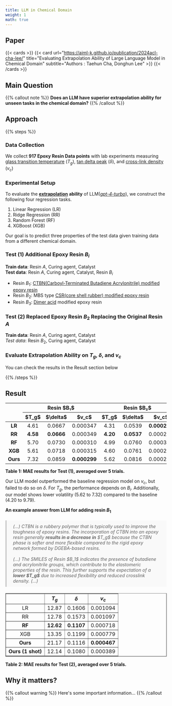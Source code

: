 ```yaml
---
title: LLM in Chemical Domain
weight: 1
math: true
---
```


## Paper

{{< cards >}}
  {{< card 
        url="https://aiml-k.github.io/publication/2024acl-cha-lee/" 
        title="Evaluating Extrapolation Ability of Large Language Model in Chemical Domain" 
        subtitle="Authors : Taehun Cha, Donghun Lee" >}}
{{< /cards >}}


## Main Question

{{% callout note %}}
**Does an LLM have superior extrapolation ability for unseen tasks in the chemical domain?**
{{% /callout %}}


## Approach 

{{% steps %}}

### Data Collection


We collect **917 Epoxy Resin Data points**  with lab experiments measuring [glass transition temperature](https://www.sciencedirect.com/topics/materials-science/glass-transition-temperature) ($T_g$), [tan delta peak](https://www.sciencedirect.com/topics/engineering/tan-delta-peak) ($\delta$), and [cross-link density](https://www.sciencedirect.com/topics/chemistry/crosslink-density) ($v_c$)



### Experimental Setup

To evaluate the **[extrapolation](https://en.wikipedia.org/wiki/Extrapolation) ability** of LLM([*gpt-4-turbo*](https://arxiv.org/abs/2303.08774)), we construct the following four regression tasks.

1. Linear Regression (LR)
2. Ridge Regression (RR)
3. Random Forest (RF)
4. XGBoost (XGB)

Our goal is to predict three properties of the test data given training data from a different chemical domain.

### Test (1) Additional Epoxy Resin $B_i$

**Train data**: Resin $A$, Curing agent, Catalyst   
**Test data**: Resin $A$, Curing agent, Catalyst, Resin $B_i$

  - Resin $B_1$: [CTBN(Carboyl-Terminated Butadiene Acrylonitrile) modified epoxy resin](https://onlinelibrary.wiley.com/doi/abs/10.1002/app.25412)
  - Resin $B_2$: MBS type [CSR(core shell rubber) modified epoxy resin](https://patents.google.com/patent/KR20160099609A/en)
  - Resin $B_3$: [Dimer acid](https://en.wikipedia.org/wiki/Dimer_acid) modified epoxy resin


### Test (2) Replaced Epoxy Resin $B_2$ Replacing the Original Resin $A$

**Train data**: Resin $A$, Curing agent, Catalyst   
*Test data*: Resin $B_2$, Curing agent, Catalyst

### Evaluate Extrapolation Ability on $T_g$, $\delta$, and $v_c$

You can check the results in the Result section below

{{% /steps %}}


## Result

<table style="text-align:center; margin:auto;">
  <thead>
    <tr>
      <th rowspan="2"></th>
      <th colspan="3">Resin $B₁$</th>
      <th colspan="3">Resin $B₂$</th>
      <th colspan="3">Resin $B₃$</th>
    </tr>
    <tr>
      <th>$T_g$</th>
      <th>$\delta$</th>
      <th>$v_c$</th>
      <th>$T_g$</th>
      <th>$\delta$</th>
      <th>$v_c$</th>
      <th>$T_g$</th>
      <th>$\delta$</th>
      <th>$v_c$</th>
    </tr>
  </thead>
  <tbody>
    <tr>
      <td><b>LR</b></td>
      <td>4.61</td><td>0.0667</td><td>0.000347</td>
      <td>4.31</td><td>0.0539</td><td><b>0.000225</b></td>
      <td>8.42</td><td>0.0536</td><td>0.000329</td>
    </tr>
    <tr>
      <td><b>RR</b></td>
      <td><b>4.58</b></td><td><b>0.0666</b></td><td>0.000349</td>
      <td><b>4.20</b></td><td><b>0.0537</b></td><td>0.000228</td>
      <td>8.42</td><td><b>0.0520</b></td><td>0.000336</td>
    </tr>
    <tr>
      <td><b>RF</b></td>
      <td>5.70</td><td>0.0730</td><td>0.000310</td>
      <td>4.99</td><td>0.0760</td><td>0.000311</td>
      <td>9.79</td><td>0.0572</td><td>0.000301</td>
    </tr>
    <tr>
      <td><b>XGB</b></td>
      <td>5.61</td><td>0.0718</td><td>0.000315</td>
      <td>4.60</td><td>0.0761</td><td>0.000237</td>
      <td>9.00</td><td>0.0559</td><td>0.000304</td>
    </tr>
    <tr>
      <td><b>Ours</b></td>
      <td>7.32</td><td>0.0859</td><td><b>0.000299</b></td>
      <td>5.62</td><td>0.0816</td><td>0.000288</td>
      <td><b>6.40</b></td><td>0.0778</td><td><b>0.000251</b></td>
    </tr>
  </tbody>
</table>

**Table 1: MAE results for Test (1), averaged over 5 trials.**   

Our LLM model outperformed the baseline regression model on $v_c$, but failed to do so on $\delta$. For $T_g$, the performance depends on $B_i$. Additionally, our model shows lower volatility (5.62 to 7.32) compared to the baseline (4.20 to 9.79).


**An example answer from LLM for adding resin $B_1$**

<blockquote style="border-left: 4px solid #ccc; padding: 10px 20px; margin: 20px 0; background-color: #f9f9f9; font-style: italic;">
  (...) CTBN is a rubbery polymer that is typically used to improve the toughness of epoxy resins.
  The incorporation of CTBN into an epoxy resin generally <strong>results in a decrease in</strong> $T_g$
  because the CTBN phase is softer and more flexible compared to the rigid epoxy network formed by DGEBA-based resins.
  <br><br>
  (...) The SMILES of Resin $B_1$ indicates the presence of butadiene and acrylonitrile groups,
  which contribute to the elastomeric properties of the resin. This further supports the expectation of a
  <strong>lower $T_g$</strong> due to increased flexibility and reduced crosslink density. (...)
</blockquote>


<table border="1" style="text-align: center; border-collapse: collapse;">
  <thead>
    <tr>
      <th></th>
      <th><i>T<sub>g</sub></i></th>
      <th><i>δ</i></th>
      <th><i>v<sub>c</sub></i></th>
    </tr>
  </thead>
  <tbody>
    <tr><td>LR</td><td>12.87</td><td>0.1606</td><td>0.001094</td></tr>
    <tr><td>RR</td><td>12.78</td><td>0.1573</td><td>0.001097</td></tr>
    <tr><td><b>RF</b></td><td><b>12.62</b></td><td><b>0.1107</b></td><td>0.000718</td></tr>
    <tr><td>XGB</td><td>13.35</td><td>0.1199</td><td>0.000779</td></tr>
    <tr><td><b>Ours</b></td><td>21.17</td><td>0.1116</td><td><b>0.000467</b></td></tr>
    <tr><td><b>Ours (1 shot)</td><td>12.14</td><td>0.1080</td><td>0.000389</b></td></tr>
  </tbody>
</table>

**Table 2: MAE results for Test (2), averaged over 5 trials.**   


## Why it matters?

{{% callout warning %}}
Here's some important information...
{{% /callout %}}